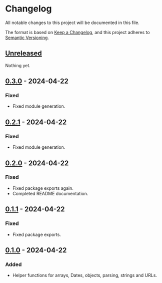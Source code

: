 # Changelog

All notable changes to this project will be documented in this file.

The format is based on [Keep a Changelog](https://keepachangelog.com/en/1.0.0/),
and this project adheres to [Semantic Versioning](https://semver.org/spec/v2.0.0.html).

## [Unreleased]

Nothing yet.

## [0.3.0] - 2024-04-22

### Fixed

- Fixed module generation.

## [0.2.1] - 2024-04-22

### Fixed

- Fixed module generation.

## [0.2.0] - 2024-04-22

### Fixed

- Fixed package exports again.
- Completed README documentation.

## [0.1.1] - 2024-04-22

### Fixed

- Fixed package exports.

## [0.1.0] - 2024-04-22

### Added

- Helper functions for arrays, Dates, objects, parsing, strings and URLs.

[unreleased]: https://github.com/Logitar/js/compare/v0.3.0...HEAD
[0.3.0]: https://github.com/Logitar/js/compare/v0.2.1...v0.3.0
[0.2.1]: https://github.com/Logitar/js/compare/v0.2.0...v0.2.1
[0.2.0]: https://github.com/Logitar/js/compare/v0.1.1...v0.2.0
[0.1.1]: https://github.com/Logitar/js/compare/v0.1.0...v0.1.1
[0.1.0]: https://github.com/Logitar/js/releases/tag/v0.1.0
